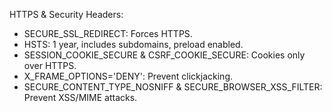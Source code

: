 HTTPS & Security Headers:
- SECURE_SSL_REDIRECT: Forces HTTPS.
- HSTS: 1 year, includes subdomains, preload enabled.
- SESSION_COOKIE_SECURE & CSRF_COOKIE_SECURE: Cookies only over HTTPS.
- X_FRAME_OPTIONS='DENY': Prevent clickjacking.
- SECURE_CONTENT_TYPE_NOSNIFF & SECURE_BROWSER_XSS_FILTER: Prevent XSS/MIME attacks.
